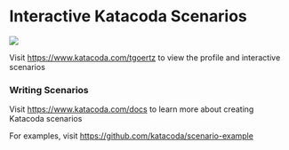 # Interactive Katacoda Scenarios

[![](http://shields.katacoda.com/katacoda/tgoertz/count.svg)](https://www.katacoda.com/tgoertz "Get your profile on Katacoda.com")

Visit https://www.katacoda.com/tgoertz to view the profile and interactive scenarios

### Writing Scenarios
Visit https://www.katacoda.com/docs to learn more about creating Katacoda scenarios

For examples, visit https://github.com/katacoda/scenario-example
